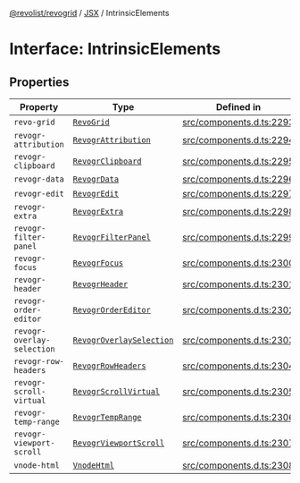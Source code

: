 [@revolist/revogrid](README.md) / [JSX](Namespace.JSX.md) / IntrinsicElements

# Interface: IntrinsicElements

## Properties

| Property | Type | Defined in |
| ------ | ------ | ------ |
| `revo-grid` | [`RevoGrid`](JSX.Interface.RevoGrid.md) | [src/components.d.ts:2293](https://github.com/revolist/revogrid/blob/6d16baf0ac19236f5511b0ce2aeccf75326e95c2/src/components.d.ts#L2293) |
| `revogr-attribution` | [`RevogrAttribution`](JSX.Interface.RevogrAttribution.md) | [src/components.d.ts:2294](https://github.com/revolist/revogrid/blob/6d16baf0ac19236f5511b0ce2aeccf75326e95c2/src/components.d.ts#L2294) |
| `revogr-clipboard` | [`RevogrClipboard`](JSX.Interface.RevogrClipboard.md) | [src/components.d.ts:2295](https://github.com/revolist/revogrid/blob/6d16baf0ac19236f5511b0ce2aeccf75326e95c2/src/components.d.ts#L2295) |
| `revogr-data` | [`RevogrData`](JSX.Interface.RevogrData.md) | [src/components.d.ts:2296](https://github.com/revolist/revogrid/blob/6d16baf0ac19236f5511b0ce2aeccf75326e95c2/src/components.d.ts#L2296) |
| `revogr-edit` | [`RevogrEdit`](JSX.Interface.RevogrEdit.md) | [src/components.d.ts:2297](https://github.com/revolist/revogrid/blob/6d16baf0ac19236f5511b0ce2aeccf75326e95c2/src/components.d.ts#L2297) |
| `revogr-extra` | [`RevogrExtra`](JSX.Interface.RevogrExtra.md) | [src/components.d.ts:2298](https://github.com/revolist/revogrid/blob/6d16baf0ac19236f5511b0ce2aeccf75326e95c2/src/components.d.ts#L2298) |
| `revogr-filter-panel` | [`RevogrFilterPanel`](JSX.Interface.RevogrFilterPanel.md) | [src/components.d.ts:2299](https://github.com/revolist/revogrid/blob/6d16baf0ac19236f5511b0ce2aeccf75326e95c2/src/components.d.ts#L2299) |
| `revogr-focus` | [`RevogrFocus`](JSX.Interface.RevogrFocus.md) | [src/components.d.ts:2300](https://github.com/revolist/revogrid/blob/6d16baf0ac19236f5511b0ce2aeccf75326e95c2/src/components.d.ts#L2300) |
| `revogr-header` | [`RevogrHeader`](JSX.Interface.RevogrHeader.md) | [src/components.d.ts:2301](https://github.com/revolist/revogrid/blob/6d16baf0ac19236f5511b0ce2aeccf75326e95c2/src/components.d.ts#L2301) |
| `revogr-order-editor` | [`RevogrOrderEditor`](JSX.Interface.RevogrOrderEditor.md) | [src/components.d.ts:2302](https://github.com/revolist/revogrid/blob/6d16baf0ac19236f5511b0ce2aeccf75326e95c2/src/components.d.ts#L2302) |
| `revogr-overlay-selection` | [`RevogrOverlaySelection`](JSX.Interface.RevogrOverlaySelection.md) | [src/components.d.ts:2303](https://github.com/revolist/revogrid/blob/6d16baf0ac19236f5511b0ce2aeccf75326e95c2/src/components.d.ts#L2303) |
| `revogr-row-headers` | [`RevogrRowHeaders`](JSX.Interface.RevogrRowHeaders.md) | [src/components.d.ts:2304](https://github.com/revolist/revogrid/blob/6d16baf0ac19236f5511b0ce2aeccf75326e95c2/src/components.d.ts#L2304) |
| `revogr-scroll-virtual` | [`RevogrScrollVirtual`](JSX.Interface.RevogrScrollVirtual.md) | [src/components.d.ts:2305](https://github.com/revolist/revogrid/blob/6d16baf0ac19236f5511b0ce2aeccf75326e95c2/src/components.d.ts#L2305) |
| `revogr-temp-range` | [`RevogrTempRange`](JSX.Interface.RevogrTempRange.md) | [src/components.d.ts:2306](https://github.com/revolist/revogrid/blob/6d16baf0ac19236f5511b0ce2aeccf75326e95c2/src/components.d.ts#L2306) |
| `revogr-viewport-scroll` | [`RevogrViewportScroll`](JSX.Interface.RevogrViewportScroll.md) | [src/components.d.ts:2307](https://github.com/revolist/revogrid/blob/6d16baf0ac19236f5511b0ce2aeccf75326e95c2/src/components.d.ts#L2307) |
| `vnode-html` | [`VnodeHtml`](JSX.Interface.VnodeHtml.md) | [src/components.d.ts:2308](https://github.com/revolist/revogrid/blob/6d16baf0ac19236f5511b0ce2aeccf75326e95c2/src/components.d.ts#L2308) |
